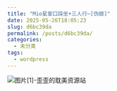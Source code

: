 ```yaml
---
title: "Mio星爱口踩坐+三人行~[伪娘]"
date: 2025-05-26T18:05:23
slug: d6bc39da
permalink: /posts/d6bc39da/
categories:
  - 未分类
tags:
  - wordpress
---
```


![图片[1]-歪歪的耽美资源站](/images/wp/d6bc39da-24ea2e4d.jpg)
